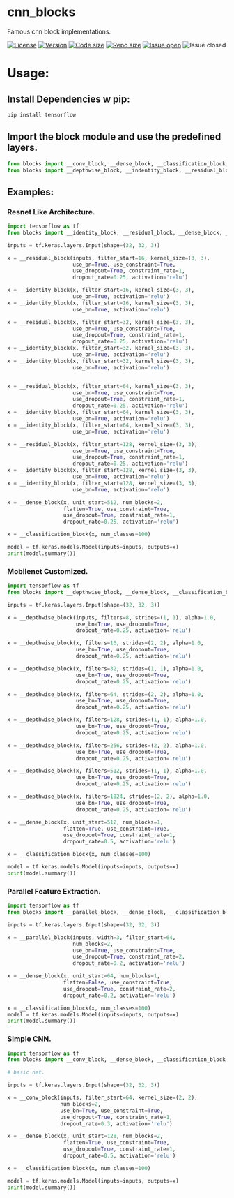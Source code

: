 # cnn_blocks
Famous cnn block implementations.

[![License](https://img.shields.io/github/license/KiLJ4EdeN/cnn_blocks)](https://img.shields.io/github/license/KiLJ4EdeN/cnn_blocks) [![Version](https://img.shields.io/github/v/tag/KiLJ4EdeN/FelixbleNN)](https://img.shields.io/github/v/tag/KiLJ4EdeN/cnn_blocks) [![Code size](https://img.shields.io/github/languages/code-size/KiLJ4EdeN/cnn_blocks)](https://img.shields.io/github/languages/code-size/KiLJ4EdeN/cnn_blocks) [![Repo size](https://img.shields.io/github/repo-size/KiLJ4EdeN/cnn_blocks)](https://img.shields.io/github/repo-size/KiLJ4EdeN/cnn_blocks) [![Issue open](https://img.shields.io/github/issues/KiLJ4EdeN/cnn_blocks)](https://img.shields.io/github/issues/KiLJ4EdeN/cnn_blocks)
![Issue closed](https://img.shields.io/github/issues-closed/KiLJ4EdeN/cnn_blocks)


# Usage:
## Install Dependencies w pip:

```bash
pip install tensorflow
```


## Import the block module and use the predefined  layers.
```python
from blocks import __conv_block, __dense_block, __classification_block, __parallel_block
from blocks import __depthwise_block, __indentity_block, __residual_block
```


## Examples:
### Resnet Like Architecture.
```python
import tensorflow as tf
from blocks import __identity_block, __residual_block, __dense_block, __classification_block

inputs = tf.keras.layers.Input(shape=(32, 32, 3))

x = __residual_block(inputs, filter_start=16, kernel_size=(3, 3),
                     use_bn=True, use_constraint=True,
                     use_dropout=True, constraint_rate=1,
                     dropout_rate=0.25, activation='relu')

x = __identity_block(x, filter_start=16, kernel_size=(3, 3),
                     use_bn=True, activation='relu')
x = __identity_block(x, filter_start=16, kernel_size=(3, 3),
                     use_bn=True, activation='relu')

x = __residual_block(x, filter_start=32, kernel_size=(3, 3),
                     use_bn=True, use_constraint=True,
                     use_dropout=True, constraint_rate=1,
                     dropout_rate=0.25, activation='relu')
x = __identity_block(x, filter_start=32, kernel_size=(3, 3),
                     use_bn=True, activation='relu')
x = __identity_block(x, filter_start=32, kernel_size=(3, 3),
                     use_bn=True, activation='relu')


x = __residual_block(x, filter_start=64, kernel_size=(3, 3),
                     use_bn=True, use_constraint=True,
                     use_dropout=True, constraint_rate=1,
                     dropout_rate=0.25, activation='relu')
x = __identity_block(x, filter_start=64, kernel_size=(3, 3),
                     use_bn=True, activation='relu')
x = __identity_block(x, filter_start=64, kernel_size=(3, 3),
                     use_bn=True, activation='relu')

x = __residual_block(x, filter_start=128, kernel_size=(3, 3),
                     use_bn=True, use_constraint=True,
                     use_dropout=True, constraint_rate=1,
                     dropout_rate=0.25, activation='relu')
x = __identity_block(x, filter_start=128, kernel_size=(3, 3),
                     use_bn=True, activation='relu')
x = __identity_block(x, filter_start=128, kernel_size=(3, 3),
                     use_bn=True, activation='relu')

x = __dense_block(x, unit_start=512, num_blocks=2,
                  flatten=True, use_constraint=True,
                  use_dropout=True, constraint_rate=1,
                  dropout_rate=0.25, activation='relu')

x = __classification_block(x, num_classes=100)

model = tf.keras.models.Model(inputs=inputs, outputs=x)
print(model.summary())
```

### Mobilenet Customized.
```python
import tensorflow as tf
from blocks import __depthwise_block, __dense_block, __classification_block

inputs = tf.keras.layers.Input(shape=(32, 32, 3))

x = __depthwise_block(inputs, filters=8, strides=(1, 1), alpha=1.0,
                      use_bn=True, use_dropout=True, 
                      dropout_rate=0.25, activation='relu')

x = __depthwise_block(x, filters=16, strides=(2, 2), alpha=1.0,
                      use_bn=True, use_dropout=True, 
                      dropout_rate=0.25, activation='relu')

x = __depthwise_block(x, filters=32, strides=(1, 1), alpha=1.0,
                      use_bn=True, use_dropout=True, 
                      dropout_rate=0.25, activation='relu')

x = __depthwise_block(x, filters=64, strides=(2, 2), alpha=1.0,
                      use_bn=True, use_dropout=True, 
                      dropout_rate=0.25, activation='relu')

x = __depthwise_block(x, filters=128, strides=(1, 1), alpha=1.0,
                      use_bn=True, use_dropout=True, 
                      dropout_rate=0.25, activation='relu')

x = __depthwise_block(x, filters=256, strides=(2, 2), alpha=1.0,
                      use_bn=True, use_dropout=True, 
                      dropout_rate=0.25, activation='relu')

x = __depthwise_block(x, filters=512, strides=(1, 1), alpha=1.0,
                      use_bn=True, use_dropout=True, 
                      dropout_rate=0.25, activation='relu')

x = __depthwise_block(x, filters=1024, strides=(2, 2), alpha=1.0,
                      use_bn=True, use_dropout=True, 
                      dropout_rate=0.25, activation='relu')

x = __dense_block(x, unit_start=512, num_blocks=1,
                  flatten=True, use_constraint=True,
                  use_dropout=True, constraint_rate=1,
                  dropout_rate=0.5, activation='relu')

x = __classification_block(x, num_classes=100)

model = tf.keras.models.Model(inputs=inputs, outputs=x)
print(model.summary())
```

### Parallel Feature Extraction.
```python
import tensorflow as tf
from blocks import __parallel_block, __dense_block, __classification_block

inputs = tf.keras.layers.Input(shape=(32, 32, 3))

x = __parallel_block(inputs, width=3, filter_start=64,
                     num_blocks=2,
                     use_bn=True, use_constraint=True,
                     use_dropout=True, constraint_rate=2,
                     dropout_rate=0.2, activation='relu')

x = __dense_block(x, unit_start=64, num_blocks=1,
                  flatten=False, use_constraint=True,
                  use_dropout=True, constraint_rate=2,
                  dropout_rate=0.2, activation='relu')

x = __classification_block(x, num_classes=100)
model = tf.keras.models.Model(inputs=inputs, outputs=x)
print(model.summary())
```

### Simple CNN.
```python
import tensorflow as tf
from blocks import __conv_block, __dense_block, __classification_block

# basic net.

inputs = tf.keras.layers.Input(shape=(32, 32, 3))

x = __conv_block(inputs, filter_start=64, kernel_size=(2, 2),
                 num_blocks=2,
                 use_bn=True, use_constraint=True,
                 use_dropout=True, constraint_rate=1,
                 dropout_rate=0.3, activation='relu')

x = __dense_block(x, unit_start=128, num_blocks=2,
                  flatten=True, use_constraint=True,
                  use_dropout=True, constraint_rate=1,
                  dropout_rate=0.5, activation='relu')

x = __classification_block(x, num_classes=100)

model = tf.keras.models.Model(inputs=inputs, outputs=x)
print(model.summary())
```
